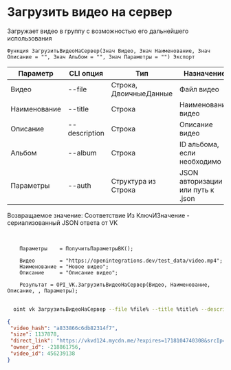﻿---
sidebar_position: 10
---

# Загрузить видео на сервер
 Загружает видео в группу с возможностью его дальнейшего использования



`Функция ЗагрузитьВидеоНаСервер(Знач Видео, Знач Наименование, Знач Описание = "", Знач Альбом = "", Знач Параметры = "") Экспорт`

  | Параметр | CLI опция | Тип | Назначение |
  |-|-|-|-|
  | Видео | --file | Строка, ДвоичныеДанные | Файл видео |
  | Наименование | --title | Строка | Наименование видео |
  | Описание | --description | Строка | Описание видео |
  | Альбом | --album | Строка | ID альбома, если необходимо |
  | Параметры | --auth | Структура из Строка | JSON авторизации или путь к .json |

  
  Возвращаемое значение:   Соответствие Из КлючИЗначение - сериализованный JSON ответа от VK

<br/>




```bsl title="Пример кода"
    Параметры    = ПолучитьПараметрыВК();

    Видео        = "https://openintegrations.dev/test_data/video.mp4";
    Наименование = "Новое видео";
    Описание     = "Описание видео";

    Результат = OPI_VK.ЗагрузитьВидеоНаСервер(Видео, Наименование, Описание, , Параметры);
```



```sh title="Пример команды CLI"
    
  oint vk ЗагрузитьВидеоНаСервер --file %file% --title %title% --description %description% --album %album% --auth %auth%

```

```json title="Результат"
{
 "video_hash": "a833866c6db82314f7",
 "size": 1137878,
 "direct_link": "https://vkvd124.mycdn.me/?expires=1718104740308&srcIp=20.172.5.93&pr=40&srcAg=UNKNOWN&ms=185.226.53.168&type=4&sig=bcm4dKyuOlo&ct=27&urls=45.136.20.202&clientType=14&appId=512000384397&zs=43&id=6569231256185",
 "owner_id": -218861756,
 "video_id": 456239138
}
```
